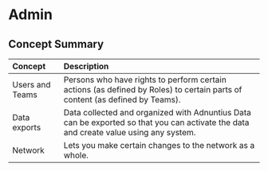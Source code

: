 # Admin

## Concept Summary

| **Concept** | **Description** |
| :--- | :--- |
| Users and Teams | Persons who have rights to perform certain actions \(as defined by Roles\) to certain parts of content \(as defined by Teams\). |
| Data exports | Data collected and organized with Adnuntius Data can be exported so that you can activate the data and create value using any system. |
| Network | Lets you make certain changes to the network as a whole. |

